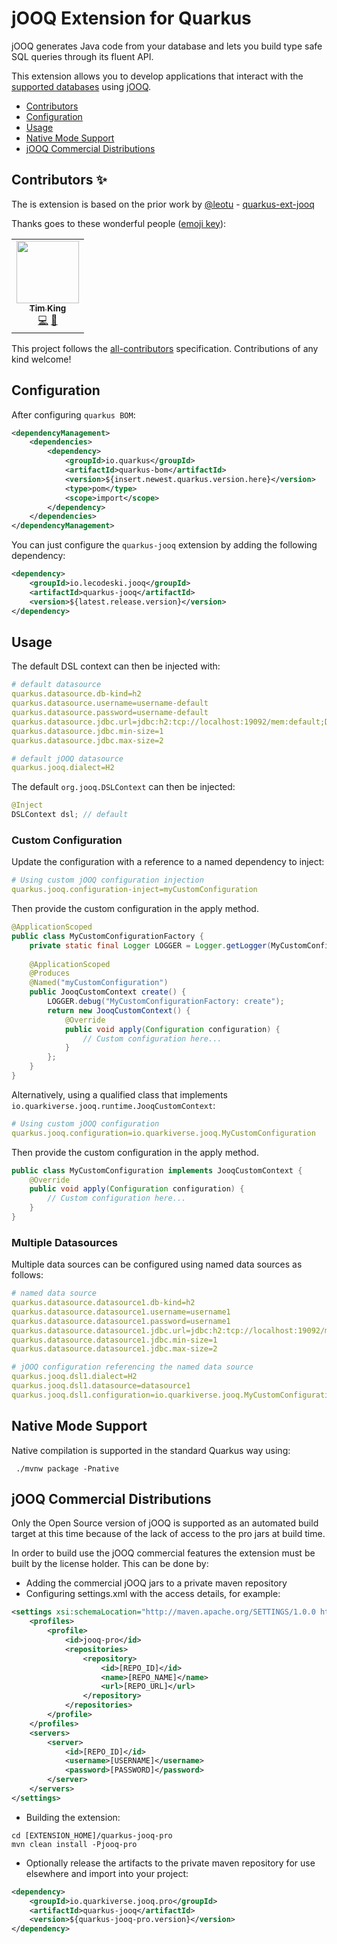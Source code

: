# jOOQ Extension for Quarkus

jOOQ generates Java code from your database and lets you build type safe SQL queries through its fluent API.

This extension allows you to develop applications that interact with the [supported databases](https://www.jooq.org/download/support-matrix) using [jOOQ](https://github.com/jOOQ/jOOQ).

- [Contributors](#contributors)
- [Configuration](#configuration)
- [Usage](#usage)
- [Native Mode Support](#native-mode-support)
- [jOOQ Commercial Distributions](#jooq-commercial-distributions)

## Contributors ✨

The is extension is based on the prior work by [@leotu](https://github.com/leotu) - [quarkus-ext-jooq](https://github.com/leotu/quarkus-ext-jooq)

Thanks goes to these wonderful people ([emoji key](https://allcontributors.org/docs/en/emoji-key)):

<!-- ALL-CONTRIBUTORS-LIST:START - Do not remove or modify this section -->
<!-- prettier-ignore-start -->
<!-- markdownlint-disable -->
<table>
  <tr>
    <td align="center"><a href="http://hakt.com.au"><img src="https://avatars.githubusercontent.com/u/343859?v=4?s=100" width="100px;" alt=""/><br /><sub><b>Tim King</b></sub></a><br /><a href="https://github.com/quarkiverse/quarkus-jooq/commits?author=angrymango" title="Code">💻</a> <a href="#maintenance-angrymango" title="Maintenance">🚧</a></td>
  </tr>
</table>

<!-- markdownlint-restore -->
<!-- prettier-ignore-end -->

<!-- ALL-CONTRIBUTORS-LIST:END -->

This project follows the [all-contributors](https://github.com/all-contributors/all-contributors) specification. Contributions of any kind welcome!

## Configuration

After configuring `quarkus BOM`:

```xml
<dependencyManagement>
    <dependencies>
        <dependency>
            <groupId>io.quarkus</groupId>
            <artifactId>quarkus-bom</artifactId>
            <version>${insert.newest.quarkus.version.here}</version>
            <type>pom</type>
            <scope>import</scope>
        </dependency>
    </dependencies>
</dependencyManagement>
```

You can just configure the `quarkus-jooq` extension by adding the following dependency:

```xml
<dependency>
    <groupId>io.lecodeski.jooq</groupId>
    <artifactId>quarkus-jooq</artifactId>
    <version>${latest.release.version}</version>
</dependency>
```
<!--
***NOTE:*** You can bootstrap a new application quickly by using [code.quarkus.io](https://code.quarkus.io) and choosing `quarkus-cxf`.
-->

## Usage

The default DSL context can then be injected with:

```yaml
# default datasource
quarkus.datasource.db-kind=h2
quarkus.datasource.username=username-default
quarkus.datasource.password=username-default
quarkus.datasource.jdbc.url=jdbc:h2:tcp://localhost:19092/mem:default;DATABASE_TO_UPPER=FALSE;
quarkus.datasource.jdbc.min-size=1
quarkus.datasource.jdbc.max-size=2

# default jOOQ datasource
quarkus.jooq.dialect=H2
```

The default ```org.jooq.DSLContext``` can then be injected:

```java
@Inject
DSLContext dsl; // default
```

### Custom Configuration

Update the configuration with a reference to a named dependency to inject:

```yaml
# Using custom jOOQ configuration injection
quarkus.jooq.configuration-inject=myCustomConfiguration
```

Then provide the custom configuration in the apply method.

```java
@ApplicationScoped
public class MyCustomConfigurationFactory {
    private static final Logger LOGGER = Logger.getLogger(MyCustomConfigurationFactory.class);
    
    @ApplicationScoped
    @Produces
    @Named("myCustomConfiguration")
    public JooqCustomContext create() {
        LOGGER.debug("MyCustomConfigurationFactory: create");
        return new JooqCustomContext() {
            @Override
            public void apply(Configuration configuration) {
                // Custom configuration here...
            }
        };
    }
}
```

Alternatively, using a qualified class that implements ```io.quarkiverse.jooq.runtime.JooqCustomContext```:

```yaml
# Using custom jOOQ configuration
quarkus.jooq.configuration=io.quarkiverse.jooq.MyCustomConfiguration
```

Then provide the custom configuration in the apply method.

```java
public class MyCustomConfiguration implements JooqCustomContext {
    @Override
    public void apply(Configuration configuration) {
        // Custom configuration here...
    }
}
```

### Multiple Datasources

Multiple data sources can be configured using named data sources as follows:

```yaml
# named data source
quarkus.datasource.datasource1.db-kind=h2
quarkus.datasource.datasource1.username=username1
quarkus.datasource.datasource1.password=username1
quarkus.datasource.datasource1.jdbc.url=jdbc:h2:tcp://localhost:19092/mem:datasource1;DATABASE_TO_UPPER=FALSE;
quarkus.datasource.datasource1.jdbc.min-size=1
quarkus.datasource.datasource1.jdbc.max-size=2

# jOOQ configuration referencing the named data source
quarkus.jooq.dsl1.dialect=H2
quarkus.jooq.dsl1.datasource=datasource1
quarkus.jooq.dsl1.configuration=io.quarkiverse.jooq.MyCustomConfiguration1
```

## Native Mode Support

Native compilation is supported in the standard Quarkus way using:

```shell
 ./mvnw package -Pnative 
```

## jOOQ Commercial Distributions

Only the Open Source version of jOOQ is supported as an automated build target at this time because of the lack of access to the pro jars at build time. 

In order to build use the jOOQ commercial features the extension must be built by the license holder. This can be done by:

* Adding the commercial jOOQ jars to a private maven repository
* Configuring settings.xml with the access details, for example: 
```xml
<settings xsi:schemaLocation="http://maven.apache.org/SETTINGS/1.0.0 http://maven.apache.org/xsd/settings-1.0.0.xsd" xmlns="http://maven.apache.org/SETTINGS/1.0.0" xmlns:xsi="http://www.w3.org/2001/XMLSchema-instance">
    <profiles>
        <profile>
            <id>jooq-pro</id>
            <repositories>
                <repository>
                    <id>[REPO_ID]</id>
                    <name>[REPO_NAME]</name>
                    <url>[REPO_URL]</url>
                </repository>
            </repositories>
        </profile>
    </profiles>
    <servers>
        <server>
            <id>[REPO_ID]</id>
            <username>[USERNAME]</username>
            <password>[PASSWORD]</password>
        </server>
    </servers>
</settings>
```
* Building the extension:
```shell
cd [EXTENSION_HOME]/quarkus-jooq-pro
mvn clean install -Pjooq-pro 
```
* Optionally release the artifacts to the private maven repository for use elsewhere and import into your project:
```xml
<dependency>
    <groupId>io.quarkiverse.jooq.pro</groupId>
    <artifactId>quarkus-jooq</artifactId>
    <version>${quarkus-jooq-pro.version}</version>
</dependency>
```
